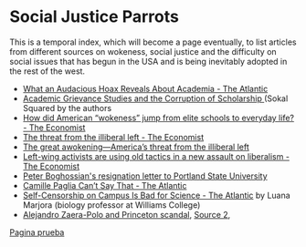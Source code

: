 # Social Justice Parrots
This is a temporal index, which will become a page eventually, to list articles from different sources on wokeness, social justice and the difficulty on social issues that has begun in the USA and is being inevitably adopted in the rest of the west.

- [What an Audacious Hoax Reveals About Academia - The Atlantic](https://www.theatlantic.com/ideas/archive/2018/10/new-sokal-hoax/572212/#Cx)
- [Academic Grievance Studies and the Corruption of Scholarship
](https://areomagazine.com/2018/10/02/academic-grievance-studies-and-the-corruption-of-scholarship/) (Sokal Squared by the authors
- [How did American “wokeness” jump from elite schools to everyday life? - The Economist](https://web.archive.org/web/20211008043743/https://www.economist.com/briefing/2021/09/04/how-did-american-wokeness-jump-from-elite-schools-to-everyday-life)
- [The threat from the illiberal left - The Economist](/web/20211008044010/https://www.economist.com/leaders/2021/09/04/the-threat-from-the-illiberal-left)
- [The great awokening—America’s threat from the illiberal left](https://open.spotify.com/episode/79T8A7IHDZt3TdivJw4Dgl?si=4vmnpGaATsehKTxwfXxDGQ&dl_branch=1)
- [Left-wing activists are using old tactics in a new assault on liberalism - The Economist](https://web.archive.org/web/20211008044401/https://www.economist.com/briefing/2021/09/04/left-wing-activists-are-using-old-tactics-in-a-new-assault-on-liberalism)
- [Peter Boghossian's resignation letter to Portland State University](https://bariweiss.substack.com/p/my-university-sacrificed-ideas-for)
- [Camille Paglia Can’t Say That - The Atlantic](https://www.theatlantic.com/ideas/archive/2019/05/camille-paglia-uarts-left-deplatform/587125/)
- [Self-Censorship on Campus Is Bad for Science - The Atlantic](https://www.theatlantic.com/ideas/archive/2019/05/self-censorship-campus-bad-science/589969/) by Luana Marjora (biology professor at Williams College)
- [Alejandro Zaera-Polo and Princeton scandal](https://www.curbed.com/2021/10/alejandro-zaera-polo-princeton-architecture.html#comments), [Source 2](https://archinect.com/news/article/150284003/alejandro-zaera-polo-has-been-removed-from-his-faculty-position-as-princeton-continues-its-row-with-the-former-soa-dean), 

[Pagina prueba](/Untitled.html)
